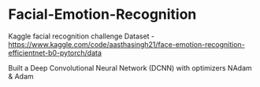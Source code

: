 # Facial-Emotion-Recognition

Kaggle facial recognition challenge 
Dataset - https://www.kaggle.com/code/aasthasingh21/face-emotion-recognition-efficientnet-b0-pytorch/data

 Built a Deep Convolutional Neural Network (DCNN) with optimizers NAdam & Adam

